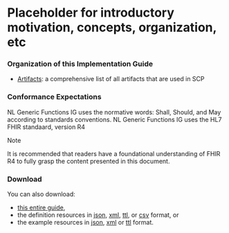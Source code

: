 # Placeholder for introductory motivation, concepts, organization, etc
<!-- # Motivation for NL Generic Functions IG. -->
<!-- Rising healthcare costs are unsustainable in the long term. By making healthcare more efficient, we can ensure the sustainability of healthcare systems, safeguarding access to care for future generations. In The Netherlands, many patients visit multiple practitioners during their treatment, at different organizations. Continuous care coordination and/or collaboration comes with high costs. Currently, these practitioners either handover the patient to a different care-provider or practitioners use the same IT-system for collaboration. Both methods have severe disadvantages. 

Using the Dutch handover-process, it requires the initiating party to write a hand-over-letter, collect and send data. The 'receiving' party has to read this letter and decide what to do with the data; either reconciliate (copy) the data in their own system or discard the data. The receiving party is often required to send back a 'discharge' letter after treatment. The process of handovers involves a significant amount of administrative work. When two practitioners would like to collaborate (back and forth) using this handover-process, the administrative burden increases because data might be duplicated at every handover. When more than two parties are involved in a collaboration, the handover-process is even more challenging to coordinate care and relevant/up-to-date data.
When practitioners of different organizations use the same IT-system, collaboration is often a lot easier. These systems (e.g. a regio-wide implemented EHR or a care network/collaboration platform) usually provides members of the careteam functionality to share medical records, to communicate and to coordinate/plan care activities for a patient. The downside of these systems is that every participant of the careteam has to use that same system. In The Netherlands, many care organizations participate in multiple organization-associations. Implementing an IT-system in a group of care-organizations can be challenging and often results in a lock-in with that vendor. In some organizations, different systems have been implemented for multiple organization-affiliations. This already leads to multiple care-network-platforms that a practitioner has to use, in addition to the EHR. Switching between different applications decreases productivity and practitioner-satisfaction. Using multiple (collaboration) systems also create new silo's of disconnected medical data for a patient.

Shared Care Planning (SCP) provides the structures and transactions for care planning, collaboration between practitioners by cross-organizational ordering processes, localization and authorization of members involved in the careteam of a patient. Improved collaboration between different types of care providers (e.g. GP, homecare or hospitals) should improve efficiency in hybrid or network-care settings. It should lower the administrative burden for practitioners without having to switch to auxillary collaboration-systems. For practitioners and patients, Shared Care Planning provides an overview of related activities and participants in a care plan and care team. Shared Care Planning lowers the barriers that may exists between care organisations. Cross-organization referrals, communication or data access should be as simple and ubiquitous as a practitioner would do within a single care organization. -->

<!-- ### Concepts -->
<!-- In order to create a standard for cross-organizational workflow and data access, we'll set some guiding principles:
- Data at the source system remains the single-point-of-truth. Data may be copied from one to the other organization, but these copies are just to reduce operational dependencies (i.e. cache). An update should be always be applied on the original instance.
- Shared Care Planning builds on international standards HL7 FHIR and IHE profiles. It is basically a selection (not an extension) of existing specifications which are used/combined to create a guide for cross-organizational workflow and data access.
- Care providers should not need a central facility/platform to use Shared Care Planning. For various reasons (privacy, security, commercial, high availability) you could argue that you don't want to be dependant on a single service or vendor. Shared Care Planning should support such a federated IT landscape. 

The 'care network' within Shared Care Planning is formed by a FHIR **CarePlan** that references FHIR **Tasks** and vice versa. New participants or, e.g., the FHIR endpoint of a participant can be found by using a **care services** directory. Participants of a CarePlan or Tasks are always **notified** of updates. For privacy *and security* reasons, the Patient can be asked to approve certain changes in Tasks or CarePlans.

#### CarePlan
SCP builds upon the IHE 'Dynamic Care Planning' profile ([IHE-DCP](https://wiki.ihe.net/index.php/Dynamic_Care_Planning_(DCP))). A Shared Care Planning-CarePlan (SCP-CarePlan) contains the activities (Tasks) that were used for requests/referrals in the context of one or more related conditions and/or goals. The participants of these requests are consolidated as the 'care network' of the patient. A SCP-CarePlan participant can active or inactive, depending on the state of the requests/referrals. Active participants in the SCP-CarePlan should be able to access relevant data at all other participants.
This implementation guide does not assume a SCP-CarePlan to be the one and only CarePlan for a patient; every care provider may have a seperate detailed CarePlan or EpisodeOfCare. 
Whenever a SCP-CarePlan is created or updated, all stakeholders are notified.

#### Workflow
Activities in the CarePlan are represented by FHIR Tasks. These Tasks are communicated between a requester and a performer using the [FHIR Workflow Management Communication patterns](https://hl7.org/fhir/R4/workflow-management.html). 

The main premise of SCP is that all Tasks should refer to the same CarePlan, as long as they are related to one or more associated conditions or goals. The requesters and performers of all Tasks are consolidated as the CarePlan participants or a 'care network' of that patient. A performer shall be added as a careplan participant as soon as it accepts a SCP-Task with the intent to order (accepting 'proposal-Tasks' does not lead to CarePlan-membership). The patient should be informed (using the notification framework) or should actively approve this change (using the workflow framework). Being a participant in a CarePlan may be used for localization and autorization (to read healthcare data from other careplan participants or to invite new participants). Whenever a SCP-Task is created or updated, all Task stakeholders are notified.

#### Care Services
In order to address a (potential) performer, a directory of care services and technical endpoints is required. [IHE mobile Care Service Discovery](https://profiles.ihe.net/ITI/mCSD/ImplementationGuide/ihe.iti.mcsd|3.9.0) specifies such a directory: 
- FHIR Organizations specify care providers and departments within that care provider. 
- FHIR HealthcareServices and/or FHIR PractitionerRole may be used to specify which services are offered by an organization.
- FHIR Locations specify the physical location where a HealthcareService, PractitionerRole or Organization offers services 
- FHIR Endpoints specify the technical location (url) for communication or data exchange.

When a practitioner is creating a Task, it will query the care services directory for the service-type that is requested, possibily within some geographical boundaries (using Location). Once a HealthcareService, PractitionerRole or Organization is selected, a system should lookup the appropriate endpoint/url to send a Task or notification.

SCP does not specify the geographical area of a care service directory. It could cover a small region or multiple countries. A broad scope could improve collaboration between practitioners for patients that are temporarily living abroad, near country borders, suffer from a rare disease or require highly specialized care.

#### Notifications
The [FHIR Workflow Mangement Communication patterns](https://hl7.org/fhir/R4/workflow-management.html) specify that a Task could either 'live' at the requester, performer or a broker (pattern [F](https://hl7.org/fhir/R4/workflow-management.html#optionf), [G](https://hl7.org/fhir/R4/workflow-management.html#optiong) or [H](https://hl7.org/fhir/R4/workflow-management.html#optionh)). For some steps in these workflow patterns, a notification mechanism is needed (SCP does not use 'polling'; we'll come back to this later). SCP uses the [Topic-based, out-of-band/server managed subscription framework from the FHIR R6 specifications](https://build.fhir.org/subscriptions.html). In order to implement this in FHIR version R4, the [Subscriptions R5 Backport for R4](https://hl7.org/fhir/uv/subscriptions-backport/) is used. This subscription framework provides a way to create very reliable organization-to-organization communication using ordinary http-requests. This server-managed-subscription-framework does not require up-front registration of clients or subscriptions making it very flexible to create and assign a Task to a HealthcareService, PractitionerRole or Organization. -->

### Organization of this Implementation Guide

<!-- - [CarePlan](./careplan.html)
    - [Updating CarePlan and CareTeam](./careplan.html#updates)
    - [Getting data from CarePlan participants](./careplan.html#data-localization)
    - [Authorizing CarePlan participants](./careplan.html#authorization)
- [Tasks](./task.html)
    - [Basic Request workflow](./task.html#basic-request-workflow)
    - [Request workflow with additional response workflow](./task.html#request-response-workflow)
- [Care Services](./care-services.html)
- [Notifications](./notification.html)
- [Authorization](./authorization.html)

- Use Cases/Examples

    - [Enroll patient in home monitoring](./usecase-enrollment.html)
    - [Get data for home care](./usecase-view-all-data.html)
    - [Referral/Nursing handoff](./usecase-nursing-handoff.html) -->

- [Artifacts](./artifacts.html): a comprehensive list of all artifacts that are used in SCP 

<!-- - [Changes & Issues](history.html) -->


<!-- ### Glossary
- Personally Identifiable Information (PII) 
- Protected Health Information (PHI)
- FHIR
- HL7
- IHE -->


### Conformance Expectations

NL Generic Functions IG uses the normative words: Shall, Should, and May according to standards conventions. 
NL Generic Functions IG uses the HL7 FHIR standaard, version R4

> [!NOTE]
> It is recommended that readers have a foundational understanding of FHIR R4 to fully grasp the content presented in this document. 



<!-- add other conventions -->

### Download 

You can also download:

* [this entire guide](full-ig.zip),
* the definition resources in [json](definitions.json.zip), [xml](definitions.xml.zip), [ttl](definitions.ttl.zip), or [csv](csvs.zip) format, or
* the example resources in [json](examples.json.zip), [xml](examples.xml.zip) or [ttl](examples.ttl.zip) format.
